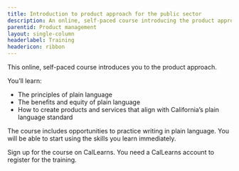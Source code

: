 ```yaml
---
title: Introduction to product approach for the public sector
description: An online, self-paced course introducing the product approach for State of California staff
parentid: Product management
layout: single-column
headerlabel: Training
headericon: ribbon
---
```

<p class="text-lead">This online, self-paced course introduces you to the product approach.</p>

You’ll learn:

* The principles of plain language
* The benefits and equity of plain language
* How to create products and services that align with California’s plain language standard

The course includes opportunities to practice writing in plain language. You will be able to start using the skills you learn immediately.

Sign up for the course on CalLearns. You need a CalLearns account to register for the training.
